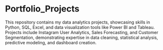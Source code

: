 # Portfolio_Projects
This repository contains my data analytics projects, showcasing skills in Python, SQL, Excel, and data visualization tools like Power BI and Tableau. Projects include Instagram User Analytics, Sales Forecasting, and Customer Segmentation, demonstrating expertise in data cleaning, statistical analysis, predictive modeling, and dashboard creation.
